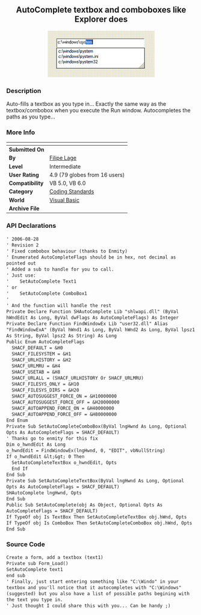 ﻿<div align="center">

## AutoComplete textbox and comboboxes like Explorer does

<img src="PIC200682895036737.GIF">
</div>

### Description

Auto-fills a textbox as you type in... Exactly the same way as the textbox/combobox when you execute the Run window. Autocompletes the paths as you type...
 
### More Info
 


<span>             |<span>
---                |---
**Submitted On**   |
**By**             |[Filipe Lage](https://github.com/Planet-Source-Code/PSCIndex/blob/master/ByAuthor/filipe-lage.md)
**Level**          |Intermediate
**User Rating**    |4.9 (79 globes from 16 users)
**Compatibility**  |VB 5\.0, VB 6\.0
**Category**       |[Coding Standards](https://github.com/Planet-Source-Code/PSCIndex/blob/master/ByCategory/coding-standards__1-43.md)
**World**          |[Visual Basic](https://github.com/Planet-Source-Code/PSCIndex/blob/master/ByWorld/visual-basic.md)
**Archive File**   |[](https://github.com/Planet-Source-Code/filipe-lage-autocomplete-textbox-and-comboboxes-like-explorer-does__1-66154/archive/master.zip)

### API Declarations

```
' 2006-08-28
' Revision 2
' Fixed combobox behaviour (thanks to Enmity)
' Enumerated AutoCompleteFlags should be in hex, not decimal as pointed out
' Added a sub to handle for you to call.
' Just use:
'    SetAutoComplete Text1
' or
'    SetAutoComplete ComboBox1
'
' And the function will handle the rest
Private Declare Function SHAutoComplete Lib "shlwapi.dll" (ByVal hWndEdit As Long, ByVal dwFlags As AutoCompleteFlags) As Integer
Private Declare Function FindWindowEx Lib "user32.dll" Alias "FindWindowExA" (ByVal hWnd1 As Long, ByVal hWnd2 As Long, ByVal lpsz1 As String, ByVal lpsz2 As String) As Long
Public Enum AutoCompleteFlags
  SHACF_DEFAULT = &H0
  SHACF_FILESYSTEM = &H1
  SHACF_URLHISTORY = &H2
  SHACF_URLMRU = &H4
  SHACF_USETAB = &H8
  SHACF_URLALL = (SHACF_URLHISTORY Or SHACF_URLMRU)
  SHACF_FILESYS_ONLY = &H10
  SHACF_FILESYS_DIRS = &H20
  SHACF_AUTOSUGGEST_FORCE_ON = &H10000000
  SHACF_AUTOSUGGEST_FORCE_OFF = &H20000000
  SHACF_AUTOAPPEND_FORCE_ON = &H40000000
  SHACF_AUTOAPPEND_FORCE_OFF = &H80000000
End Enum
Private Sub SetAutoCompleteComboBox(ByVal lngHwnd As Long, Optional Opts As AutoCompleteFlags = SHACF_DEFAULT)
' Thanks go to enmity for this fix
Dim o_hwndEdit As Long
o_hwndEdit = FindWindowEx(lngHwnd, 0, "EDIT", vbNullString)
If o_hwndEdit &lt;&gt; 0 Then
  SetAutoCompleteTextBox o_hwndEdit, Opts
  End If
End Sub
Private Sub SetAutoCompleteTextBox(ByVal lngHwnd As Long, Optional Opts As AutoCompleteFlags = SHACF_DEFAULT)
SHAutoComplete lngHwnd, Opts
End Sub
Public Sub SetAutoComplete(obj As Object, Optional Opts As AutoCompleteFlags = SHACF_DEFAULT)
If TypeOf obj Is TextBox Then SetAutoCompleteTextBox obj.hWnd, Opts
If TypeOf obj Is ComboBox Then SetAutoCompleteComboBox obj.hWnd, Opts
End Sub
```


### Source Code

```
Create a form, add a textbox (text1)
Private sub Form_Load()
SetAutoComplete text1
end sub
' Finally, just start entering something like "C:\Windo" in your textbox and you'll notice that it autocompletes with "C:\Windows" (suggested) but you also have a list of possible paths begining with the text you type in.
' Just thought I could share this with you... Can be handy ;)
```

